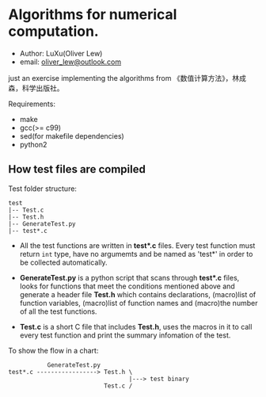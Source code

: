 # Algorithms for numerical computation.

* Author: LuXu(Oliver Lew)
* email: oliver_lew@outlook.com

just an exercise implementing the algorithms from 《数值计算方法》，林成森，科学出版社。

Requirements:

* make
* gcc(>= c99)
* sed(for makefile dependencies)
* python2

## How test files are compiled

Test folder structure:

    test
    |-- Test.c
    |-- Test.h
    |-- GenerateTest.py
    |-- test*.c

- All the test functions are written in **test\*.c** files. Every test function 
must return `int` type, have no argumemts and be named as 'test*' in order to be
collected automatically.

- **GenerateTest.py** is a python script that scans through **test\*.c** files, 
looks for functions that meet the conditions mentioned above and generate a 
header file **Test.h** which contains declarations, (macro)list of function 
variables, (macro)list of function names and (macro)the number of all the test 
functions.

- **Test.c** is a short C file that includes **Test.h**, uses the macros in it 
to call every test function and print the summary infomation of the test.

To show the flow in a chart:

               GenerateTest.py
    test*.c -----------------> Test.h \
                                      |---> test binary
                               Test.c /
